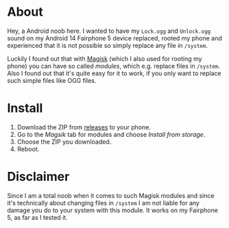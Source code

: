 # About

Hey, a Android noob here. I wanted to have my `Lock.ogg` and `Unlock.ogg` sound on my Android 14 Fairphone 5 device replaced, rooted my phone and experienced that it is not possible so simply replace any file in `/system`.

Luckily I found out that with [Magisk](https://github.com/topjohnwu/Magisk) (which I also used for rooting my phone) you can have so called _modules_, which e.g. replace files in `/system`. Also I found out that it's quite easy for it to work, if you only want to replace such simple files like OGG files.

# Install

1. Download the ZIP from [releases](https://github.com/Tagirijus/tagi_replace_ui_sounds/releases) to your phone.
2. Go to the _Magsik_ tab for modules and choose _Install from storage_.
3. Choose the ZIP you downloaded.
4. Reboot.

# Disclaimer

Since I am a total noob when it comes to such Magisk modules and since it's technically about changing files in `/system` I am not liable for any damage you do to your system with this module. It works on my Fairphone 5, as far as I tested it.